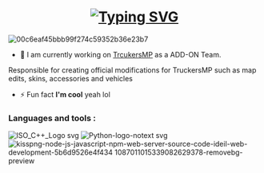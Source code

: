 
<h1 align="center">
  <a href="https://git.io/typing-svg">
    <img src="https://readme-typing-svg.demolab.com?font=Fira+Code&size=30&pause=1000&color=001BF7&vCenter=true&random=false&width=460&height=100&lines=Hey+there%F0%9F%91%8B;I+am+3vfi.Developer" alt="Typing SVG" /></a>
</a>
</h1>

 ![00c6eaf45bbb99f274c59352b36e23b7](https://github.com/3vfi-dev/3vfi-dev/assets/123122023/8fb8117e-b0cd-4ea4-bfc1-8c6c7b7ecd58)

 
- 🔭 I am currently working on [TrcukersMP](https://truckersmp.com/) as a ADD-ON Team.
 
Responsible for creating official modifications for TruckersMP such as map edits, skins, accessories and vehicles

- ⚡ Fun fact **I'm cool** yeah lol


<h3 align="left">Languages and tools :</h3>

![ISO_C++_Logo svg](https://github.com/3vfi-dev/3vfi-dev/assets/123122023/6d1be5f8-69a8-494b-ad56-cb8b0b1a860b) ![Python-logo-notext svg](https://github.com/3vfi-dev/3vfi-dev/assets/123122023/4a4de7a4-d01c-461e-b585-61cdd7e63dd8) ![kisspng-node-js-javascript-npm-web-server-source-code-ideil-web-development-5b6d9526e4f434 1087011015339082629378-removebg-preview](https://github.com/3vfi-dev/3vfi-dev/assets/123122023/cd209d3a-6e79-4cf1-ae1c-ce58ce3de58a)






